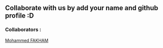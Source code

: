 ## Collaborate with us by add your name and github profile :D

### Collaborators :

[Mohammed FAKHAM](https://github.com/fakham)
